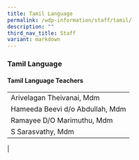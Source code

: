 ```yaml
---
title: Tamil Language
permalink: /wdp-information/staff/tamil/
description: ""
third_nav_title: Staff
variant: markdown
---
```

### **Tamil Language**

#### **Tamil Language Teachers**

|  |
|---|
| Arivelagan Theivanai, Mdm |
| Hameeda Beevi d/o Abdullah, Mdm |
| Ramayee D/O Marimuthu, Mdm |
| S Sarasvathy, Mdm |
|